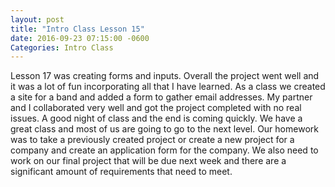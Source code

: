 ```yaml
---
layout: post
title: "Intro Class Lesson 15"
date: 2016-09-23 07:15:00 -0600
Categories: Intro Class
---
```


Lesson 17 was creating forms and inputs.  Overall the project went well and it was a lot of fun incorporating all that I have learned.  As a class we created a site for a band and added a form to gather email addresses.  My partner and I collaborated very well and got the project completed with no real issues.  A good night of class and the end is coming quickly.  We have a great class and most of us are going to go to the next level. 
Our homework was to take a previously created project or create a new project for a company and create an application form for the company.  We also need to work on our final project that will be due next week and there are a significant amount of requirements that need to meet.
